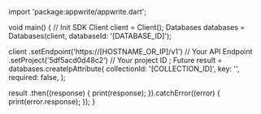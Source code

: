 import 'package:appwrite/appwrite.dart';

void main() { // Init SDK
  Client client = Client();
  Databases databases = Databases(client, databaseId: '[DATABASE_ID]');

  client
    .setEndpoint('https://[HOSTNAME_OR_IP]/v1') // Your API Endpoint
    .setProject('5df5acd0d48c2') // Your project ID
  ;
  Future result = databases.createIpAttribute(
    collectionId: '[COLLECTION_ID]',
    key: '',
    required: false,
  );

  result
    .then((response) {
      print(response);
    }).catchError((error) {
      print(error.response);
  });
}
